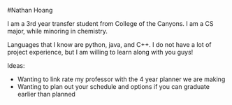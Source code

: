 #Nathan Hoang

I am a 3rd year transfer student from College of the Canyons. I am a CS major, while minoring in chemistry.

Languages that I know are python, java, and C++. I do not have a lot of project experience, but I am willing to learn along with you guys!

Ideas:
- Wanting to link rate my professor with the 4 year planner we are making
- Wanting to plan out your schedule and options if you can graduate earlier than planned